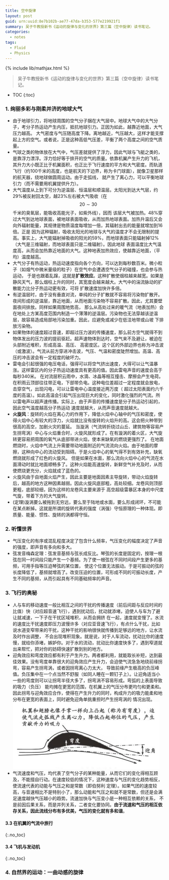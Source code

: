 ```yaml
---
title: 空中旋律
layout: post
guid: urn:uuid:8e7b102b-ae77-47da-b353-577e219921f1
summary: 吴子牛教授新书《运动的旋律与变化的世界》第三篇（空中旋律）读书笔记。
categories:
  - notes
tags:
  - Fluid
  - Physics
---
```


{% include lib/mathjax.html %}


> 吴子牛教授新书《运动的旋律与变化的世界》第三篇（空中旋律）读书笔记。


* TOC
{:toc}

### 1. 绚丽多彩与刚柔并济的地球大气

- 由于地球引力，将地球周围的空气分子捆在大气层中。地球大气中的大气分子，考分子热运动产生内压，抵抗地球引力。正因为如此，越靠近地面，大气压力越高。
  大气密度与气压随高度下降。离地越近，气压越大，这样才能支撑起上方的空气。或者说，正是这种高低气压差，平衡了两个高度之间的空气质量。
- 气球之类的物体放在大气中，气压差就提供了浮力，因此气球与飞艇之类的，是靠浮力漂浮。浮力恰好等于排开的空气的质量。依靠机翼产生升力的飞机，
  其升力大小既正比于机翼面积，也正比于飞行速度的平方和大气密度。而轨道飞行（约100千米的高度，也是航天的下边界，称为卡门球面），就像卫星那样的航天器，绕地球做圆周运动。由于走弧线，
  就产生了离心力，可以平衡地球引力（而不需要用机翼提供升力）。
- 大气温度从上到下可分为逆温层、恒温层和顺温层。太阳光到达大气层，约29%被反射回太空，越23%左右被大气吸收（在$$20\sim 30$$千米的臭氧层，能吸收高能光子，如紫外线），因而
  该层大气被加热。48%穿过大气到达地球表面，被地球表面吸收，从而加热地球表面。加热升温后又会向外辐射能量，其规律是物质温度每增加一倍，其辐射出去的能量就增加到16倍。正是
  因为这种辐射，吸收太阳光的地球与大气的温度才不会无限制的提高。事实上，大气能辐射掉吸收的阳光的59%，而地球表面只能辐射掉12%（大气是三维辐射，而地球表面只是二维辐射）。因此地球
  表面温度比大气温度高，从而会加热靠近地面的大气。这种地表加热效应，使越靠近地面，（平均）温度越高。
- 大气分子有热运动，热运动速度指向各个方向，可以达到每秒数百米。微小粒子（如烟气中微米量级的粒子）在空气中会遭遇空气分子的碰撞，也会参与热运动，
  于是也跟着乱蹿，这就是**扩散效应**。这种扩散使烟柱越来越宽。如果是静风天气，那么烟柱上升的同时，其宽度会越来越大。大气中的湍流脉动的扩散能力比分子热运动更有效，可将
  扩散速度加快许多倍。
- 有逆温层时，由于没有垂直对流，单纯的分子扩散就不容易将污染物扩散开。夜间形成的逆温层，靠近地面，从而地面污染物不容易扩散。因此，尤其要壁面夜间排放。同样如果周围地势高，
  那么从高处过来的暖气流（地表加热）会在地处上方某高度范围内制造一个薄薄的逆温层。污染物也无法穿越该逆温层，故容易造成局部地污染加重。因此，应避免或减少在低洼地带或山坡
  下排放污染物。
- 如果物体的速度超过音速，即超过压力波的传播速度，那么前方空气就得不到物体发出的压力波的提前驱赶。超声速物体到达时，空气来不及避让，被迫在头部附近堆积，形成高温、高压、
  高密度区。这个区的外部边界也称为冲击波（或激波）。气流从前方穿进冲击波，气压、气温和密度陡然增加。高温、高压的冲击波会有一定程度的破坏力。
- 雷电会引起很强的电压电话，强得可以将空气挤出速度，大得可以让气温暴涨。这样雷区内的分子热运动速度具有更高的值。因此雷电声音的速度会高于每秒340米。
  在对流层积云雨中，水滴、冰晶等相互撞击、摩擦会产生电荷。在积雨云顶部往往带正电，下部带负电。这种电位差超过一定程度就会放电，击穿空气，出现闪电，可以让雷电中心温度接近两万度（
  超过太阳表面约六千度的高温）。如此高温会引起气压出现巨大的变化，同时激化强烈的气流。所以雷电声以超声速传播。实际上，由于声音的传播速度是分子热运动引起的，因此空气温度越高分子热运动
  速度就越大，从而声音速度就越大。
- **火旋风**：旋转的火焰在离心力的作用下，降低火焰中心轴中的气压和密度，使得火焰中心有较大的浮力，火焰就比没有旋转的火焰升的高。这会把火种带到很高的高空，加剧火灾的蔓延。
  当漩涡（气流转折绕过山丘、建筑物等容易产生拐弯涡）中心与火焰重合时，火旋风就形成了。在有漩涡的着火区，大气旋转更容易把周围的氧气从底部带进火焰，使本来缺氧的燃烧更强烈了。
  在地面燃烧时，火焰中气流上升需要带动地面附近的气流流向火焰。由于地面的摩擦，这种向中心的流动受到阻碍。于是火焰中心的氧气得不到有效补充，缺氧燃烧就形成了红色的火旋风。
  但是如果在水面，那么流向火焰中心的气流在水面滑动时就比地面顺畅多了。这种火焰能高速旋转，新鲜空气补充及时，从而使燃烧更充分，火焰就成了蓝色的。
- 火旋风由于自地面火焰产生，因此主要是地面因素主导旋转，带动火焰旋转后，越高的地方这种因素越弱。因此火旋风底部粗，高处较细。龙卷风则顶部更粗，底部较细，因为这样的龙卷风主要来源于
  高空超级雷暴区本身的中尺度气旋，带着下方的大气旋转。
- (定理)漩涡要么被拖到无穷远，要么至于陆地或水面，要么形成闭环，不可能在某点断掉。这就是所谓的旋转代表的强度（涡强）守恒原理的一种体现。即质量、能量、惯性、旋转的涡都得守恒。

### 2. 听懂世界

- 气压变化的有序或混乱程度决定了包含什么频率，气压变化的幅度决定了声音的强度，即声音有多向和多大。
- 弦发音梅森定理：弦发音基频与弦长成反比。琴弦的长度是固定的，按理一根弦在同一时间段只能产生一个基频。为了使一根弦在不同时间段产生更多的基频，可用手指等压迫琴弦的某位置，
  使这个位置无法振动。于是可振动的弦的长度降低了，基频就增高了。改变压迫的位置，可形成不同的可振动长度，产生不同的基频，从而引起具有不同基础频率的声音。

### 3. 飞行的奥秘

- 人与车的移动速度一般比相互之间的干扰的传播速度（前后间距与反应时间的比值）快（对应超音速飞行），遇到扰动后，扰动就添堵，迫使人与车为了避让就减速，一下子在干扰区域堆积，从而会拥挤
  在一起，速度就变慢了。水流的速度比干扰速度即压力波慢许多（对应亚音速飞行），有点什么干扰，比如说水道变窄带来的干扰，这种干扰的影响很快就传播到足够远的地方，让水流及时作出调整，
  不会出现堆积现象。就是说，对于人车流动，扰动比你的速度慢，就给你添堵，嫉妒你。对于水的流动，扰动比你速度快多了，遇到窄道就出来帮忙，把对你的妨碍快速扩散到别的地方。
- 迎角效应和弯度效应都有利于产生升力。两者都利用，就能取长补短，达到最佳效果。没有弯度单靠很大的迎角效应产生升力，会迫使气流急急地绕前缘拐弯，容易产生拐弯涡，或者因拐弯离心力太大，
  导致前缘产生极高的负压峰值。负压集中在一个点当然不舒服（如同人睡在一颗钉子上）。让迎角适当小一些的弯度则可以让拐弯半径大多了，拐弯涡不容易形成。弯弧的上表面导致的吸力（负压）
  能均摊在更宽的范围，在机翼上的气压分布更均匀和更柔和。因此拐弯与迎角效应合作，使得在产生升力的同时，构成升力的吸力能柔和地分布在更宽的表面上，同时避免迎角单挑重担时产生拐弯涡的
  情况出现。[![WingForm](/media/files/2018/01/02/wingForm.png)](https://github.com/bizhishui/bizhishui.github.io/blob/master/ "弯度也贡献升力")
- 气流速度和气压，均代表了空气分子的某种能量，从而它们的变化得相互顾及，不能擅自行动。在速度较低的情况下，这种速度与气压的变化趋势相反，使流速代表的动能与气压之和是常数（即伯努利
  定理）。如果气团的速度较高，与音速相比不是特别小了，那么动能和气压之和就不是常数，但还是会满足速度越快气压越小的趋势。流速加快与气压变小是一种相互依赖的关系，
  不是前因后果关系，而是并列关系，二者变化要协同。**由于流速和气压的相互依存关系，因此流线分布有多优美，气压的变化就有多和谐**。

#### 3.3 在机翼的气流中旅行
{:.no_toc}

#### 3.4 飞机与发动机
{:.no_toc}

### 4. 自然界的运动：一曲动感的旋律
